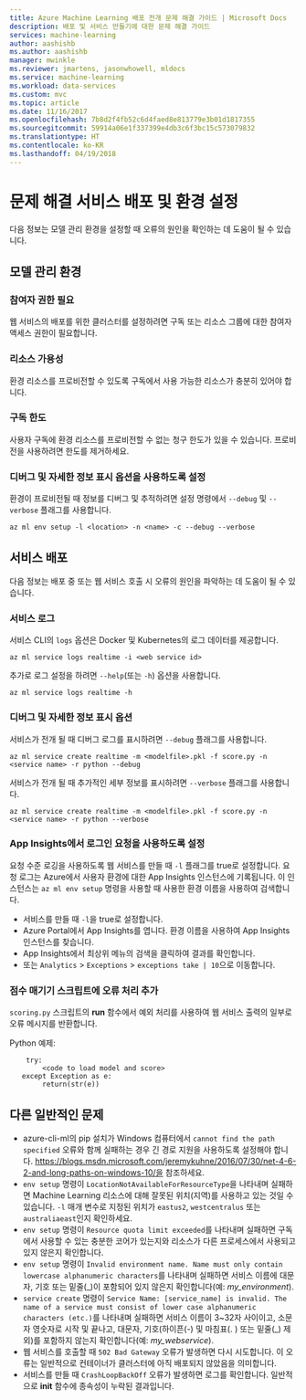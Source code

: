 ```yaml
---
title: Azure Machine Learning 배포 전개 문제 해결 가이드 | Microsoft Docs
description: 배포 및 서비스 만들기에 대한 문제 해결 가이드
services: machine-learning
author: aashishb
ms.author: aashishb
manager: mwinkle
ms.reviewer: jmartens, jasonwhowell, mldocs
ms.service: machine-learning
ms.workload: data-services
ms.custom: mvc
ms.topic: article
ms.date: 11/16/2017
ms.openlocfilehash: 7b8d2f4fb52c6d4faed8e813779e3b01d1817355
ms.sourcegitcommit: 59914a06e1f337399e4db3c6f3bc15c573079832
ms.translationtype: HT
ms.contentlocale: ko-KR
ms.lasthandoff: 04/19/2018
---
```

# <a name="troubleshooting-service-deployment-and-environment-setup"></a>문제 해결 서비스 배포 및 환경 설정
다음 정보는 모델 관리 환경을 설정할 때 오류의 원인을 확인하는 데 도움이 될 수 있습니다.

## <a name="model-management-environment"></a>모델 관리 환경
### <a name="contributor-permission-required"></a>참여자 권한 필요
웹 서비스의 배포를 위한 클러스터를 설정하려면 구독 또는 리소스 그룹에 대한 참여자 액세스 권한이 필요합니다.

### <a name="resource-availability"></a>리소스 가용성
환경 리소스를 프로비전할 수 있도록 구독에서 사용 가능한 리소스가 충분히 있어야 합니다.

### <a name="subscription-caps"></a>구독 한도
사용자 구독에 환경 리소스를 프로비전할 수 없는 청구 한도가 있을 수 있습니다. 프로비전을 사용하려면 한도를 제거하세요.

### <a name="enable-debug-and-verbose-options"></a>디버그 및 자세한 정보 표시 옵션을 사용하도록 설정
환경이 프로비전될 때 정보를 디버그 및 추적하려면 설정 명령에서 `--debug` 및 `--verbose` 플래그를 사용합니다.

```
az ml env setup -l <location> -n <name> -c --debug --verbose 
```

## <a name="service-deployment"></a>서비스 배포
다음 정보는 배포 중 또는 웹 서비스 호출 시 오류의 원인을 파악하는 데 도움이 될 수 있습니다.

### <a name="service-logs"></a>서비스 로그
서비스 CLI의 `logs` 옵션은 Docker 및 Kubernetes의 로그 데이터를 제공합니다.

```
az ml service logs realtime -i <web service id>
```

추가로 로그 설정을 하려면 `--help`(또는 `-h`) 옵션을 사용합니다.

```
az ml service logs realtime -h
```

### <a name="debug-and-verbose-options"></a>디버그 및 자세한 정보 표시 옵션
서비스가 전개 될 때 디버그 로그를 표시하려면 `--debug` 플래그를 사용합니다.

```
az ml service create realtime -m <modelfile>.pkl -f score.py -n <service name> -r python --debug
```

서비스가 전개 될 때 추가적인 세부 정보를 표시하려면 `--verbose` 플래그를 사용합니다.

```
az ml service create realtime -m <modelfile>.pkl -f score.py -n <service name> -r python --verbose
```

### <a name="enable-request-logging-in-app-insights"></a>App Insights에서 로그인 요청을 사용하도록 설정
요청 수준 로깅을 사용하도록 웹 서비스를 만들 때 `-l` 플래그를 true로 설정합니다. 요청 로그는 Azure에서 사용자 환경에 대한 App Insights 인스턴스에 기록됩니다. 이 인스턴스는 `az ml env setup` 명령을 사용할 때 사용한 환경 이름을 사용하여 검색합니다.

- 서비스를 만들 때 `-l`을 true로 설정합니다.
- Azure Portal에서 App Insights를 엽니다. 환경 이름을 사용하여 App Insights 인스턴스를 찾습니다.
- App Insights에서 최상위 메뉴의 검색을 클릭하여 결과를 확인합니다.
- 또는 `Analytics` > `Exceptions` > `exceptions take | 10`으로 이동합니다.


### <a name="add-error-handling-in-scoring-script"></a>점수 매기기 스크립트에 오류 처리 추가
`scoring.py` 스크립트의 **run** 함수에서 예외 처리를 사용하여 웹 서비스 출력의 일부로 오류 메시지를 반환합니다.

Python 예제:
```
    try:
        <code to load model and score>
   except Exception as e:
        return(str(e))
```

## <a name="other-common-problems"></a>다른 일반적인 문제
- azure-cli-ml의 pip 설치가 Windows 컴퓨터에서 `cannot find the path specified` 오류와 함께 실패하는 경우 긴 경로 지원을 사용하도록 설정해야 합니다. https://blogs.msdn.microsoft.com/jeremykuhne/2016/07/30/net-4-6-2-and-long-paths-on-windows-10/을 참조하세요. 
- `env setup` 명령이 `LocationNotAvailableForResourceType`을 나타내며 실패하면 Machine Learning 리소스에 대해 잘못된 위치(지역)를 사용하고 있는 것일 수 있습니다. `-l` 매개 변수로 지정된 위치가 `eastus2`, `westcentralus` 또는 `australiaeast`인지 확인하세요.
- `env setup` 명령이 `Resource quota limit exceeded`를 나타내며 실패하면 구독에서 사용할 수 있는 충분한 코어가 있는지와 리소스가 다른 프로세스에서 사용되고 있지 않은지 확인합니다.
- `env setup` 명령이 `Invalid environment name. Name must only contain lowercase alphanumeric characters`를 나타내며 실패하면 서비스 이름에 대문자, 기호 또는 밑줄(_)이 포함되어 있지 않은지 확인합니다(예: *my_environment*).
- `service create` 명령이 `Service Name: [service_name] is invalid. The name of a service must consist of lower case alphanumeric characters (etc.)`를 나타내며 실패하면 서비스 이름이 3~32자 사이이고, 소문자 영숫자로 시작 및 끝나고, 대문자, 기호(하이픈(-) 및 마침표(. ) 또는 밑줄(_) 제외)를 포함하지 않는지 확인합니다(예: *my_webservice*).
- 웹 서비스를 호출할 때 `502 Bad Gateway` 오류가 발생하면 다시 시도합니다. 이 오류는 일반적으로 컨테이너가 클러스터에 아직 배포되지 않았음을 의미합니다.
- 서비스를 만들 때 `CrashLoopBackOff` 오류가 발생하면 로그를 확인합니다. 일반적으로 **init** 함수에 종속성이 누락된 결과입니다.
